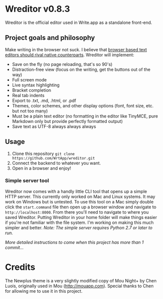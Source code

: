 # Wreditor v0.8.3

Wreditor is the official editor used in Write.app as a standalone front-end.

## Project goals and philosophy

Make writing in the browser not suck. I believe that [browser based text editors should rival native counterparts](https://writeapp.me/writeapp/note/the-state-of-browser-based-text-editors). Wreditor will implement:

* Save on the fly (no page reloading, that's so 90's)
* Distraction-free view (focus on the writing, get the buttons out of the way)
* Full screen mode
* Live syntax highlighting
* Bracket completion
* Real tab indents
* Export to .txt, .md, .html, or .pdf
* Themes, color schemes, and other display options (font, font size, etc. but not too many)
* Must be a plain text editor (no formatting in the editor like TinyMCE, pure Markdown only but provide perfectly formatted output)
* Save text as UTF-8 always always always

## Usage

1. Clone this repository `git clone https://github.com/WrtApp/wreditor.git`
2. Connect the backend to whatever you want.
3. Open in a browser and enjoy!

### Simple server tool

Wreditor now comes with a handly little CLI tool that opens up a simple HTTP server. This currently only worked on Mac and Linux systems. It may work on Windows but is untested. To use this tool on a Mac simply double click the `start.command` file then open up a browser window and navigate to `http://localhost:8000`. From there you'll need to navigate to where you saved Wreditor. Putting Wreditor in your home folder will make things easier if you're not familiar with the file system. I'm working on making this much simpler and better. *Note: The simple server requires Python 2.7 or later to run.*

*More detailed instructions to come when this project has more than 1 commit...*

# Credits

The Newplus theme is a very slightly modified copy of Mou Night+ by Chen Luois, originally used in Mou (http://mouapp.com). Special thanks to Chen for allowing me to use it in this project.
